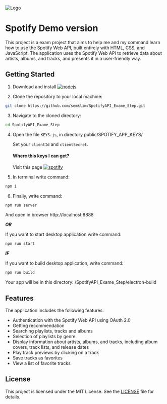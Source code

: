 
![Logo](https://upload.wikimedia.org/wikipedia/commons/thumb/2/26/Spotify_logo_with_text.svg/1920px-Spotify_logo_with_text.svg.png)

# Spotify Demo version

This project is a exam project that aims to help me and my command learn how to use the Spotify Web API, built entirely with HTML, CSS, and JavaScript. The application uses the Spotify Web API to retrieve data about artists, albums, and tracks, and presents it in a user-friendly way.

## Getting Started
1) Download and install [![nodejs](https://img.shields.io/badge/node.js-000?style=for-the-badge&logo=nodedotjs&logoColor=green)](https://nodejs.org/en/)


2) Clone the repository to your local machine:

```bash
git clone https://github.com/semklim/SpotifyAPI_Exame_Step.git
```

3) Navigate to the cloned directory:

```bash
cd SpotifyAPI_Exame_Step
```

4) Open the file ```KEYS.js```, in directory public/SPOTIFY_APP_KEYS/

    Set your ```clientId``` and ```clientSecret```.

    #### Where this keys I can get? 
    
    Visit this page [![spotify](https://img.shields.io/badge/Spotify_WEB_API-400073?style=for-the-badge&logo=spotify&logoColor=green)](https://developer.spotify.com/documentation/web-api/tutorials/getting-started)

5) In terminal write command:

```bash
npm i
```

6) Finally, write command:

```bash
npm run server
``` 
And open in browser http://localhost:8888

_________OR_________

If you want to start desktop application write command:
```bash
npm run start
``` 
_________IF_________

If you want to build desktop application, write command:
```bash
npm run build
```
Your app will be in this directory:
/SpotifyAPI_Exame_Step/electron-build

## Features 
The application includes the following features:
- Authentication with the Spotify Web API using OAuth 2.0
- Getting recommendation
- Searching playlists, tracks and albums
- Selection of playlists by genre
- Display information about artists, albums, and tracks, including album covers, track lists, and release dates
- Play track previews by clicking on a track
- Save tracks as favorites
- View a list of favorite tracks

## License
This project is licensed under the MIT License. See the [LICENSE](https://choosealicense.com/licenses/mit/) file for details.

